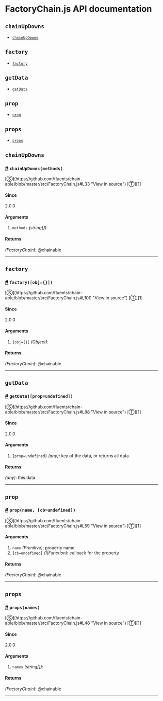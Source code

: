# FactoryChain.js API documentation

<!-- div class="toc-container" -->

<!-- div -->

## `chainUpDowns`
* <a href="#chainUpDowns">`chainUpDowns`</a>

<!-- /div -->

<!-- div -->

## `factory`
* <a href="#factory">`factory`</a>

<!-- /div -->

<!-- div -->

## `getData`
* <a href="#getData">`getData`</a>

<!-- /div -->

<!-- div -->

## `prop`
* <a href="#prop">`prop`</a>

<!-- /div -->

<!-- div -->

## `props`
* <a href="#props">`props`</a>

<!-- /div -->

<!-- /div -->

<!-- div class="doc-container" -->

<!-- div -->

## `chainUpDowns`

<!-- div -->

<h3 id="chainUpDowns"><a href="#chainUpDowns">#</a>&nbsp;<code>chainUpDowns(methods)</code></h3>
[&#x24C8;](https://github.com/fluents/chain-able/blob/master/src/FactoryChain.js#L33 "View in source") [&#x24C9;][1]



#### Since
2.0.0

#### Arguments
1. `methods` *(string&#91;&#93;)*:

#### Returns
*(FactoryChain)*: @chainable

---

<!-- /div -->

<!-- /div -->

<!-- div -->

## `factory`

<!-- div -->

<h3 id="factory"><a href="#factory">#</a>&nbsp;<code>factory([obj={}])</code></h3>
[&#x24C8;](https://github.com/fluents/chain-able/blob/master/src/FactoryChain.js#L100 "View in source") [&#x24C9;][1]



#### Since
2.0.0

#### Arguments
1. `[obj={}]` *(Object)*:

#### Returns
*(FactoryChain)*: @chainable

---

<!-- /div -->

<!-- /div -->

<!-- div -->

## `getData`

<!-- div -->

<h3 id="getData"><a href="#getData">#</a>&nbsp;<code>getData([prop=undefined])</code></h3>
[&#x24C8;](https://github.com/fluents/chain-able/blob/master/src/FactoryChain.js#L88 "View in source") [&#x24C9;][1]



#### Since
2.0.0

#### Arguments
1. `[prop=undefined]` *(any)*: key of the data, or returns all data

#### Returns
*(any)*: this.data

---

<!-- /div -->

<!-- /div -->

<!-- div -->

## `prop`

<!-- div -->

<h3 id="prop"><a href="#prop">#</a>&nbsp;<code>prop(name, [cb=undefined])</code></h3>
[&#x24C8;](https://github.com/fluents/chain-able/blob/master/src/FactoryChain.js#L59 "View in source") [&#x24C9;][1]



#### Arguments
1. `name` *(Primitive)*: property name
2. `[cb=undefined]` *(||Function)*: callback for the property

#### Returns
*(FactoryChain)*: @chainable

---

<!-- /div -->

<!-- /div -->

<!-- div -->

## `props`

<!-- div -->

<h3 id="props"><a href="#props">#</a>&nbsp;<code>props(names)</code></h3>
[&#x24C8;](https://github.com/fluents/chain-able/blob/master/src/FactoryChain.js#L48 "View in source") [&#x24C9;][1]



#### Since
2.0.0

#### Arguments
1. `names` *(string&#91;&#93;)*:

#### Returns
*(FactoryChain)*: @chainable

---

<!-- /div -->

<!-- /div -->

<!-- /div -->

 [1]: #chainupdowns "Jump back to the TOC."
